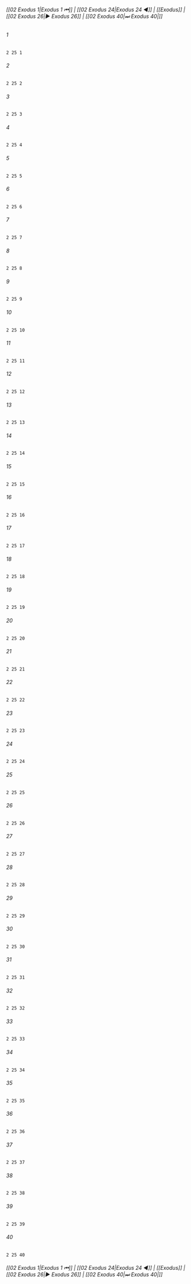 
###### [[02 Exodus 1|Exodus 1 ⏮]] | [[02 Exodus 24|Exodus 24 ◀]] | [[Exodus]] | [[02 Exodus 26|▶ Exodus 26]] | [[02 Exodus 40|⏭ Exodus 40|]]

###### 1
``` verse
2 25 1 
```
###### 2
``` verse
2 25 2 
```
###### 3
``` verse
2 25 3 
```
###### 4
``` verse
2 25 4 
```
###### 5
``` verse
2 25 5 
```
###### 6
``` verse
2 25 6 
```
###### 7
``` verse
2 25 7 
```
###### 8
``` verse
2 25 8 
```
###### 9
``` verse
2 25 9 
```
###### 10
``` verse
2 25 10 
```
###### 11
``` verse
2 25 11 
```
###### 12
``` verse
2 25 12 
```
###### 13
``` verse
2 25 13 
```
###### 14
``` verse
2 25 14 
```
###### 15
``` verse
2 25 15 
```
###### 16
``` verse
2 25 16 
```
###### 17
``` verse
2 25 17 
```
###### 18
``` verse
2 25 18 
```
###### 19
``` verse
2 25 19 
```
###### 20
``` verse
2 25 20 
```
###### 21
``` verse
2 25 21 
```
###### 22
``` verse
2 25 22 
```
###### 23
``` verse
2 25 23 
```
###### 24
``` verse
2 25 24 
```
###### 25
``` verse
2 25 25 
```
###### 26
``` verse
2 25 26 
```
###### 27
``` verse
2 25 27 
```
###### 28
``` verse
2 25 28 
```
###### 29
``` verse
2 25 29 
```
###### 30
``` verse
2 25 30 
```
###### 31
``` verse
2 25 31 
```
###### 32
``` verse
2 25 32 
```
###### 33
``` verse
2 25 33 
```
###### 34
``` verse
2 25 34 
```
###### 35
``` verse
2 25 35 
```
###### 36
``` verse
2 25 36 
```
###### 37
``` verse
2 25 37 
```
###### 38
``` verse
2 25 38 
```
###### 39
``` verse
2 25 39 
```
###### 40
``` verse
2 25 40 
```

###### [[02 Exodus 1|Exodus 1 ⏮]] | [[02 Exodus 24|Exodus 24 ◀]] | [[Exodus]] | [[02 Exodus 26|▶ Exodus 26]] | [[02 Exodus 40|⏭ Exodus 40|]]

